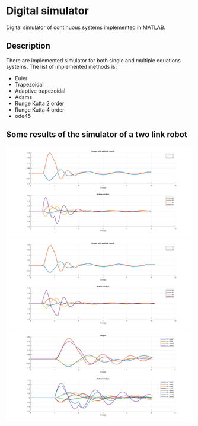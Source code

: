 # Digital simulator
Digital simulator of continuous systems implemented in MATLAB.

## Description
There are implemented simulator for both single and multiple equations systems. The list of implemented methods is:
* Euler
* Trapezoidal
* Adaptive trapezoidal
* Adams
* Runge Kutta 2 order
* Runge Kutta 4 order
* ode45

## Some results of the simulator of a two link robot
![high precision ode45](https://github.com/rsanchezm98/digital-simulator/blob/master/digital_simulator/images/errorbajo.png)
![low precision ode45](https://github.com/rsanchezm98/digital-simulator/blob/master/digital_simulator/images/erroralto.png)
![ode45 vs euler](https://github.com/rsanchezm98/digital-simulator/blob/master/digital_simulator/images/compare.png)
